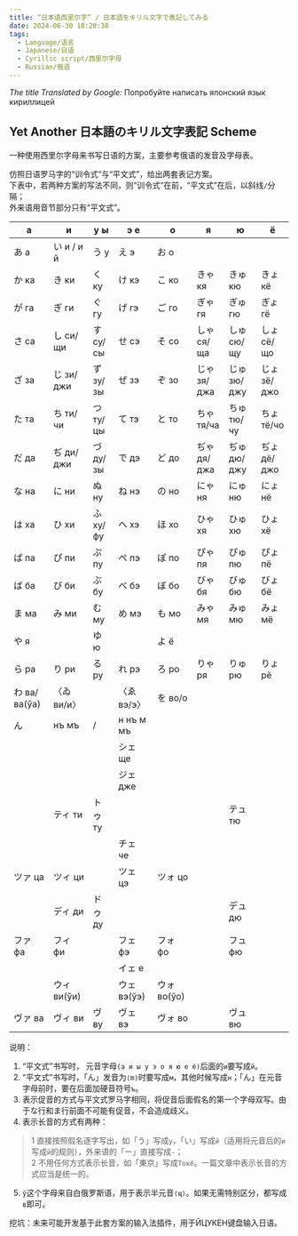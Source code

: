 ```yaml
---
title: “日本语西里尔字” / 日本語をキリル文字で表記してみる
date: 2024-06-30 18:28:38
tags:
  - Language/语言
  - Japanese/日语
  - Cyrillic script/西里尔字母
  - Russian/俄语
---
```


*The title Translated by Google:* Попробуйте написать японский язык кириллицей

## Yet Another 日本語のキリル文字表記 Scheme
一种使用西里尔字母来书写日语的方案，主要参考俄语的发音及字母表。

<!-- more -->

仿照日语罗马字的“训令式”与“平文式”，给出两套表记方案。  
下表中，若两种方案的写法不同，则“训令式”在前，“平文式”在后，以斜线`/`分隔；  
外来语用音节部分只有“平文式”。

| а | и | у ы | э е | о | я | ю | ё |
|---|---|---|---|---|---|---|---|
| あ а | い и / и й | う у | え э | お о | | | |
| か ка | き ки | く ку | け кэ | こ ко | きゃ кя | きゅ кю | きょ кё |
| が га | ぎ ги | ぐ гу | げ гэ | ご го | ぎゃ гя | ぎゅ гю | ぎょ гё |
| さ са | し си/щи | す су/сы | せ сэ | そ со | しゃ ся/ща | しゅ сю/щу | しょ сё/що |
| ざ за | じ зи/джи | ず зу/зы | ぜ зэ | ぞ зо | じゃ зя/джа | じゅ зю/джу | じょ зё/джо |
| た та | ち ти/чи | つ ту/цы | て тэ | と то | ちゃ тя/ча | ちゅ тю/чу | ちょ тё/чо |
| だ да | ぢ ди/джи | づ ду/зы | で дэ | ど до | ぢゃ дя/джа | ぢゅ дю/джу | ぢょ дё/джо |
| な на | に ни | ぬ ну | ね нэ | の но | にゃ ня | にゅ ню | にょ нё |
| は ха | ひ хи | ふ ху/фу | へ хэ | ほ хо | ひゃ хя | ひゅ хю | ひょ хё |
| ぱ па | ぴ пи | ぷ пу | ぺ пэ | ぽ по | ぴゃ пя | ぴゅ пю | ぴょ пё |
| ば ба | び би | ぶ бу | べ бэ | ぼ бо | びゃ бя | びゅ бю | びょ бё |
| ま ма | み ми | む му | め мэ | も мо | みゃ мя | みゅ мю | みょ мё |
| や я | | ゆ ю | | よ ё | | | |
| ら ра | り ри | る ру | れ рэ | ろ ро | りゃ ря | りゅ рю | りょ рё |
| わ ва/ва(ўа) | 〈ゐ ви/и〉 | | 〈ゑ вэ/э〉 | を во/о | | | |
| ん | нъ мъ | / | н нъ м мъ | | | | |
| | | | シェ ще | | | | |
| | | | ジェ дже | | | | |
| | ティ ти | トゥ ту | | | | テュ тю | |
| | | | チェ че | | | | |
| ツァ ца | ツィ ци | | ツェ цэ | ツォ цо | | | |
| | ディ ди | ドゥ ду | | | | デュ дю | |
| ファ фа | フィ фи | | フェ фэ | フォ фо | | フュ фю | |
| | | | イェ е | | | | |
| | ウィ ви(ўи) | | ウェ вэ(ўэ) | ウォ во(ўо) | | | |
| ヴァ ва | ヴィ ви | ヴ ву | ヴェ вэ | ヴォ во | | ヴュ вю | |

说明：
1. “平文式”书写时， 元音字母`(а и ы у э о я ю е ё)`后面的`и`要写成`й`。  
2. “平文式”书写时，「ん」发音为`⟨m⟩`时要写成`м`，其他时候写成`н`；「ん」在元音字母前时，要在后面加硬音符号`ъ`。  
3. 表示促音的方式与平文式罗马字相同，将促音后面假名的第一个字母双写。由于な行和ま行前面不可能有促音，不会造成歧义。  
4. 表示长音的方式有两种：  
  > 1 直接按照假名逐字写出，如「う」写成`у`，「い」写成`й`（适用将元音后的`и`写成`й`的规则），外来语的「ー」直接写成`-`；  
  > 2 不用任何方式表示长音，如「東京」写成`Токё`。一篇文章中表示长音的方式应当是统一的。  
5. `ў`这个字母来自白俄罗斯语，用于表示半元音`⟨ɰ⟩`。如果无需特别区分，都写成`в`即可。

挖坑：未来可能开发基于此套方案的输入法插件，用于ЙЦУКЕН键盘输入日语。
